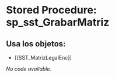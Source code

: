 # Stored Procedure: sp_sst_GrabarMatriz

## Usa los objetos:
- [[SST_MatrizLegalEnc]]

*No code available.*
